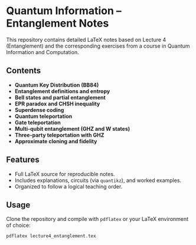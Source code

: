 # Quantum Information – Entanglement Notes

This repository contains detailed LaTeX notes based on Lecture 4 (Entanglement) and the corresponding exercises from a course in Quantum Information and Computation.

## Contents
- **Quantum Key Distribution (BB84)**
- **Entanglement definitions and entropy**
- **Bell states and partial entanglement**
- **EPR paradox and CHSH inequality**
- **Superdense coding**
- **Quantum teleportation**
- **Gate teleportation**
- **Multi-qubit entanglement (GHZ and W states)**
- **Three-party teleportation with GHZ**
- **Approximate cloning and fidelity**

## Features
- Full LaTeX source for reproducible notes.
- Includes explanations, circuits (via `quantikz`), and worked examples.
- Organized to follow a logical teaching order.

## Usage
Clone the repository and compile with `pdflatex` or your LaTeX environment of choice:
```bash
pdflatex lecture4_entanglement.tex
